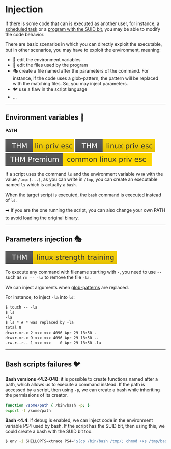 # Injection

<div class="row row-cols-md-2"><div>

If there is some code that can is executed as another user, for instance, a [scheduled task](tasks.md) or a [program with the SUID bit](perms.md#suidguid-bit), you may be able to modify the code behavior.

There are basic scenarios in which you can directly exploit the executable, but in other scenarios, you may have to exploit the environment, meaning:

* 🌸 edit the environment variables
* 🌿 edit the files used by the program
* 🎭 create a file named after the parameters of the command. For instance, if the code uses a glob-pattern, the pattern will be replaced with the matching files. So, you may inject parameters.
* 🐦 use a flaw in the script language
* ...
</div><div>
</div></div>

<hr class="sep-both">

## Environment variables 🌸

<div class="row row-cols-md-2"><div>

#### PATH

[![linprivesc](../../../_badges/thm/linprivesc.svg)](https://tryhackme.com/room/linprivesc)
[![linuxprivesc](../../../_badges/thm/linuxprivesc.svg)](https://tryhackme.com/room/linuxprivesc)
[![commonlinuxprivesc](../../../_badges/thmp/commonlinuxprivesc.svg)](https://tryhackme.com/room/commonlinuxprivesc)

If a script uses the command `ls` and the environment variable `PATH` with the value `/tmp:[...]`, as you can write in `/tmp`, you can create an executable named `ls` which is actually a `bash`. 

When the target script is executed, the `bash` command is executed instead of `ls`.

➡️ If you are the one running the script, you can also change your own PATH to avoid loading the original binary.
</div><div>
</div></div>

<hr class="sep-both">

## Parameters injection  🎭

[![linuxstrengthtraining](../../../_badges/thm/linuxstrengthtraining.svg)](https://tryhackme.com/room/linuxstrengthtraining)

<div class="row row-cols-md-2"><div>

To execute any command with filename starting with `-`, you need to use `--` such as `rm -- -la` to remove the file `-la`.

We can inject arguments when [glob-patterns](/operating-systems/linux/knowledge/index.md#glob-patterns) are replaced.
</div><div>

For instance, to inject `-la` into `ls`:

```shell!
$ touch -- -la
$ ls
-la
$ ls * # * was replaced by -la
total 8
drwxr-xr-x 2 xxx xxx 4096 Apr 29 18:50 .
drwxr-xr-x 9 xxx xxx 4096 Apr 29 18:50 ..
-rw-r--r-- 1 xxx xxx    0 Apr 29 18:50 -la
```

</div></div>

<hr class="sep-both">

## Bash scripts failures 🐦

<div class="row row-cols-md-2"><div>

**Bash versions <4.2-048**: it is possible to create functions named after a path, which allows us to execute a command instead. If the path is accessed by a script, then using `-p`, we can create a bash while inheriting the permissions of its creator.

```bash
function /some/path { /bin/bash -p; }
export -f /some/path
```
</div><div>

**Bash <4.4**: if debug is enabled, we can inject code in the environment variable PS4 used by bash. If the script has the SUID bit, then using this, we could create a bash with the SUID bit too.

```bash
$ env -i SHELLOPTS=xtrace PS4='$(cp /bin/bash /tmp/; chmod +xs /tmp/bash)' ./script
```
</div></div>